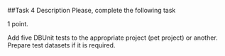 ##Task 4
Description
Please, complete the following task

1 point.

Add five DBUnit tests to the appropriate project (pet project) or another. Prepare test datasets if it is required. 